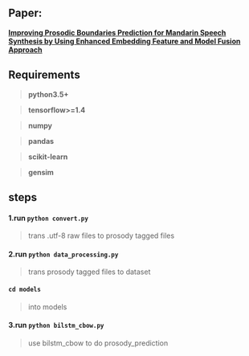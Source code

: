 ## Paper:

[**Improving Prosodic Boundaries Prediction for Mandarin Speech Synthesis by 
Using Enhanced Embedding Feature and Model Fusion Approach**](http://www.isca-speech.org/archive/Interspeech_2016/pdfs/1060.PDF) 


## **Requirements**
>**python3.5+**

>**tensorflow>=1.4**

>**numpy**

>**pandas**

>**scikit-learn**

>**gensim**


## steps
#### 1.run `python convert.py`
>trans .utf-8 raw files to prosody tagged files

#### 2.run `python data_processing.py`
>trans prosody tagged files to dataset

#### `cd models`
>into models

#### 3.run `python bilstm_cbow.py`
>use bilstm_cbow to do prosody_prediction 

